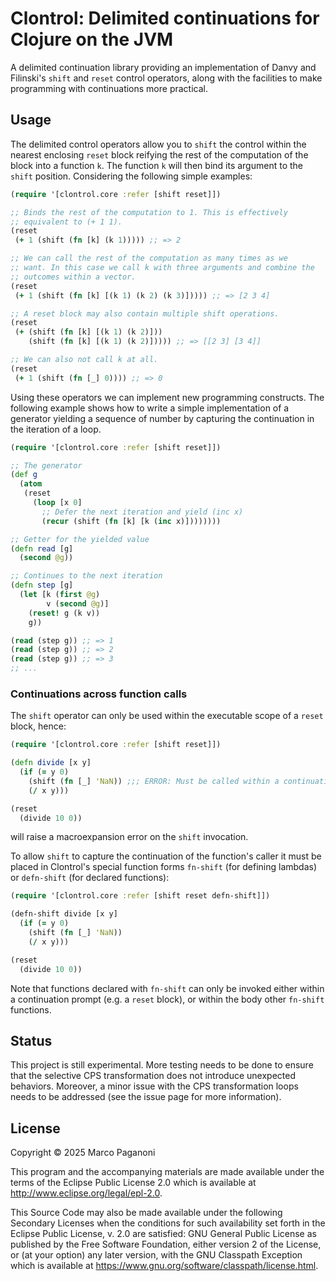 # Clontrol: Delimited continuations for Clojure on the JVM

A delimited continuation library providing an implementation of Danvy and
Filinski's `shift` and `reset` control operators, along with the facilities to
make programming with continuations more practical.

## Usage

The delimited control operators allow you to `shift` the control within the
nearest enclosing `reset` block reifying the rest of the computation of the
block into a function `k`. The function `k` will then bind its argument to the
`shift` position. Considering the following simple examples:
```clojure
(require '[clontrol.core :refer [shift reset]])

;; Binds the rest of the computation to 1. This is effectively
;; equivalent to (+ 1 1).
(reset
 (+ 1 (shift (fn [k] (k 1))))) ;; => 2

;; We can call the rest of the computation as many times as we
;; want. In this case we call k with three arguments and combine the
;; outcomes within a vector.
(reset
 (+ 1 (shift (fn [k] [(k 1) (k 2) (k 3)])))) ;; => [2 3 4]

;; A reset block may also contain multiple shift operations.
(reset
 (+ (shift (fn [k] [(k 1) (k 2)]))
    (shift (fn [k] [(k 1) (k 2)])))) ;; => [[2 3] [3 4]]

;; We can also not call k at all.
(reset
 (+ 1 (shift (fn [_] 0)))) ;; => 0

```

Using these operators we can implement new programming constructs. The following
example shows how to write a simple implementation of a generator yielding a
sequence of number by capturing the continuation in the iteration of a loop.
```clojure
(require '[clontrol.core :refer [shift reset]])

;; The generator
(def g
  (atom
   (reset
     (loop [x 0]
       ;; Defer the next iteration and yield (inc x)
       (recur (shift (fn [k] [k (inc x)])))))))

;; Getter for the yielded value
(defn read [g]
  (second @g))

;; Continues to the next iteration
(defn step [g]
  (let [k (first @g)
        v (second @g)]
    (reset! g (k v))
    g))

(read (step g)) ;; => 1
(read (step g)) ;; => 2
(read (step g)) ;; => 3
;; ...
```

### Continuations across function calls

The `shift` operator can only be used within the executable scope of a `reset`
block, hence:
```clojure
(require '[clontrol.core :refer [shift reset]])

(defn divide [x y]
  (if (= y 0)
    (shift (fn [_] 'NaN)) ;;; ERROR: Must be called within a continuation prompt.
    (/ x y)))

(reset
  (divide 10 0))
```

will raise a macroexpansion error on the `shift` invocation.

To allow `shift` to capture the continuation of the function's caller it must be
placed in Clontrol's special function forms `fn-shift` (for defining lambdas) or
`defn-shift` (for declared functions):

```clojure
(require '[clontrol.core :refer [shift reset defn-shift]])

(defn-shift divide [x y]
  (if (= y 0)
    (shift (fn [_] 'NaN))
    (/ x y)))

(reset
  (divide 10 0))
```

Note that functions declared with `fn-shift` can only be invoked either within a
continuation prompt (e.g. a `reset` block), or within the body other `fn-shift`
functions.

## Status

This project is still experimental. More testing needs to be done to ensure that
the selective CPS transformation does not introduce unexpected
behaviors. Moreover, a minor issue with the CPS transformation loops needs to be
addressed (see the issue page for more information).

## License

Copyright © 2025 Marco Paganoni

This program and the accompanying materials are made available under the
terms of the Eclipse Public License 2.0 which is available at
http://www.eclipse.org/legal/epl-2.0.

This Source Code may also be made available under the following Secondary
Licenses when the conditions for such availability set forth in the Eclipse
Public License, v. 2.0 are satisfied: GNU General Public License as published by
the Free Software Foundation, either version 2 of the License, or (at your
option) any later version, with the GNU Classpath Exception which is available
at https://www.gnu.org/software/classpath/license.html.
